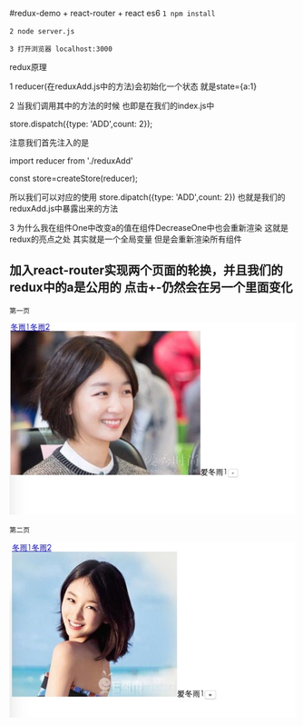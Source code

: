 #redux-demo  + react-router + react es6
``1 npm install ``

``2 node server.js``

``3 打开浏览器 localhost:3000``




<div style="text-align:'center'">redux原理</div> 
<p>1 reducer(在reduxAdd.js中的方法)会初始化一个状态  就是state={a:1}</p>
<p>2 当我们调用其中的方法的时候 也即是在我们的index.js中  
<p style='color:"red"'>store.dispatch({type: 'ADD',count: 2});  </p>
 注意我们首先注入的是 
<p style='color:"red"'>import reducer from './reduxAdd' </p>
<p style='color:"red"'>const store=createStore(reducer);</p>
所以我们可以对应的使用 store.dipatch({type: 'ADD',count: 2})  也就是我们的reduxAdd.js中暴露出来的方法
</p>
 
 <p>3 为什么我在组件One中改变a的值在组件DecreaseOne中也会重新渲染  这就是redux的亮点之处 其实就是一个全局变量  但是会重新渲染所有组件</p>
 
 
 
 
<h2>加入react-router实现两个页面的轮换，并且我们的redux中的a是公用的  点击+-仍然会在另一个里面变化 </h2>
 
 
 ``
第一页 
``
<div>

<img src='public/js/image/first.png'>
</div>
 

 ``
第二页 
``
<div>

<img src='public/js/image/second.png'>
</div>
 
